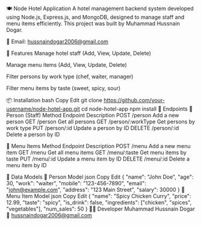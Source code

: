 🍽️ Node Hotel Application
A hotel management backend system developed using Node.js, Express.js, and MongoDB, designed to manage staff and menu items efficiently. This project was built by Muhammad Hussnain Dogar.

📧 Email: hussnaindogar2006@gmail.com

🚀 Features
Manage hotel staff (Add, View, Update, Delete)

Manage menu items (Add, View, Update, Delete)

Filter persons by work type (chef, waiter, manager)

Filter menu items by taste (sweet, spicy, sour)

📦 Installation
bash
Copy
Edit
git clone https://github.com/your-username/node-hotel-app.git
cd node-hotel-app
npm install
🧠 Endpoints
👤 Person (Staff)
Method	Endpoint	Description
POST	/person	Add a new person
GET	/person	Get all persons
GET	/person/:workType	Get persons by work type
PUT	/person/:id	Update a person by ID
DELETE	/person/:id	Delete a person by ID

🍔 Menu Items
Method	Endpoint	Description
POST	/menu	Add a new menu item
GET	/menu	Get all menu items
GET	/menu/:taste	Get menu items by taste
PUT	/menu/:id	Update a menu item by ID
DELETE	/menu/:id	Delete a menu item by ID

🧾 Data Models
🧑 Person Model
json
Copy
Edit
{
  "name": "John Doe",
  "age": 30,
  "work": "waiter",
  "mobile": "123-456-7890",
  "email": "john@example.com",
  "address": "123 Main Street",
  "salary": 30000
}
🍲 Menu Item Model
json
Copy
Edit
{
  "name": "Spicy Chicken Curry",
  "price": 12.99,
  "taste": "spicy",
  "is_drink": false,
  "ingredients": ["chicken", "spices", "vegetables"],
  "num_sales": 50
}
👨‍💻 Developer
Muhammad Hussnain Dogar
📧 hussnaindogar2006@gmail.com


